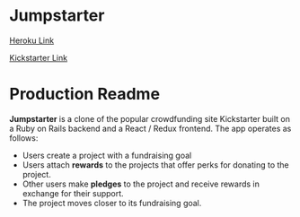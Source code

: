 # Jumpstarter

[Heroku Link](https://aa-jumpstarter.herokuapp.com/)

[Kickstarter Link](http://www.kickstarter.com)

# Production Readme

**Jumpstarter** is a clone of the popular crowdfunding site Kickstarter
built on a Ruby on Rails backend and a React / Redux frontend.
The app operates as follows:

  - Users create a project with a fundraising goal
  - Users attach **rewards** to the projects that offer perks for donating to the project.
  - Other users make **pledges** to the project and receive rewards in exchange for their support.
  - The project moves closer to its fundraising goal.
